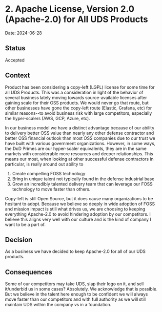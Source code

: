 # 2. Apache License, Version 2.0 (Apache-2.0) for All UDS Products

Date: 2024-06-28

## Status

Accepted

## Context

Product has been considering a copy-left (LGPL) license for some time for all
UDS Products. This was a consideration in light of the behavior of several
business lately moving towards source-available licenses after gaining scale for
their OSS products. We would never go that route, but other businesses have gone
the copy-left route (Elastic, Grafana, etc) for similar reasons--to avoid
business risk with large competitors, especially the hyper-scalers (AWS, GCP,
Azure, etc).

In our business model we have a distinct advantage because of our ability to
delivery better OSS value than nearly any other defense contractor and better
OSS financial outlook than most OSS companies due to our trust we have built
with various government organizations. However, in some ways, the DoD Primes are
our hyper-scaler equivalents, they are in the same markets with considerable
more resources and deeper relationships. This means our moat, when looking at
other successful defense contractors in particular, is really around out ability
to

1. Create compelling FOSS technology
2. Bring in unique talent not typically found in the defense industrial base
3. Grow an incredibly talented delivery team that can leverage our FOSS
   technology to move faster than others.

Copy-left is still Open Source, but it does cause many organizations to be
hesitant to adopt. Because we believe so deeply in wide adoption of FOSS and
mission impact is still what drives us, we are choosing to keeping everything
Apache-2.0 to avoid hindering adoption by our competitors. I believe this aligns
very well with our culture and is the kind of company I want to be a part of.

## Decision

As a business we have decided to keep Apache-2.0 for all of our UDS products.

## Consequences

Some of our competitors may take UDS, slap their logo on it, and sell
it/underbid us in some cases? Absolutely. We acknowledge that is possible.  But
we believe in the talent here enough to be confident we will always move faster
than our competitors and with full authority as we will still maintain UDS
within the company vs in a foundation.
